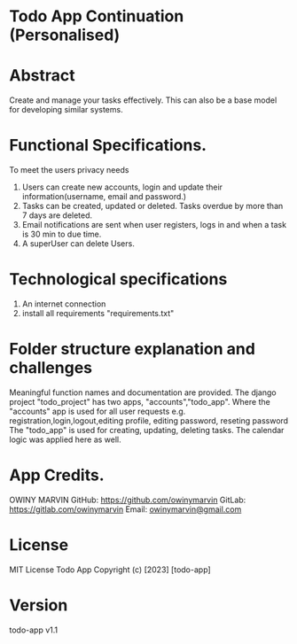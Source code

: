 # Todo App Continuation (Personalised)

# Abstract
Create and manage  your tasks effectively. This can also be a base model for developing similar systems.

# Functional Specifications. 
To meet the users privacy needs
1. Users can create new accounts, login and update their information(username, email and password.)  
2. Tasks can be created, updated or deleted. Tasks overdue by more than 7 days are deleted. 
3. Email notifications are sent when user registers, logs in and when a task is 30 min to due time. 
4. A superUser can delete Users. 

# Technological specifications
1. An internet connection
2. install all requirements "requirements.txt"

# Folder structure explanation and challenges
Meaningful function names and documentation are provided.
The django project "todo_project" has two apps, "accounts","todo_app". 
Where the "accounts" app is used for all user requests e.g. registration,login,logout,editing profile, editing password, reseting password
The "todo_app" is used for creating, updating, deleting tasks. The calendar logic was applied here as well.

# App Credits. 
OWINY MARVIN
GitHub: https://github.com/owinymarvin
GitLab: https://gitlab.com/owinymarvin
Email: owinymarvin@gmail.com

# License 
MIT License Todo App Copyright (c) [2023] [todo-app]

# Version
todo-app v1.1






